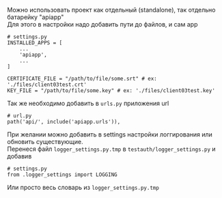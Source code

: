 Можно использовать проект как отдельный (standalone), так отдельно батарейку "apiapp"  
Для этого в настройки надо добавить пути до файлов, и сам app
```
# settings.py
INSTALLED_APPS = [
    ...
    'apiapp',
    ...
]

CERTIFICATE_FILE = "/path/to/file/some.srt" # ex: './files/client03test.crt'
KEY_FILE = "/path/to/file/some.key" # ex: './files/client03test.key'
```
Так же необходимо добавить в `urls.py` приложения url
```
# url.py
path('api/', include('apiapp.urls')),
```

При желании можно добавить в settings настройки логгирования или обновить существующие.  
Перенеся файл `logger_settings.py.tmp` в `testauth/logger_settings.py` и добавив
```
# settings.py
from .logger_settings import LOGGING
```
Или просто весь словарь из `logger_settings.py.tmp`